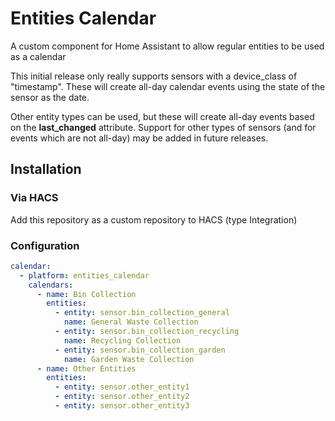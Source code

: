 # Entities Calendar
A custom component for Home Assistant to allow regular entities to be used as a calendar

This initial release only really supports sensors with a device_class of "timestamp".
These will create all-day calendar events using the state of the sensor as the date.

Other entity types can be used, but these will create all-day events based on the **last_changed** attribute.
Support for other types of sensors (and for events which are not all-day) may be added in future releases.


## Installation

### Via HACS

Add this repository as a custom repository to HACS (type Integration)

### Configuration

```yaml
calendar:
  - platform: entities_calendar
    calendars:
      - name: Bin Collection
        entities:
          - entity: sensor.bin_collection_general
            name: General Waste Collection
          - entity: sensor.bin_collection_recycling
            name: Recycling Collection
          - entity: sensor.bin_collection_garden
            name: Garden Waste Collection
      - name: Other Entities
        entities:
          - entity: sensor.other_entity1
          - entity: sensor.other_entity2
          - entity: sensor.other_entity3
```
